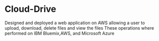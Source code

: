 # Cloud-Drive
Designed and deployed a web application on AWS allowing a user to upload, download, delete files and view the files
These operations where performed on IBM Bluemix,AWS, and Microsoft Azure
